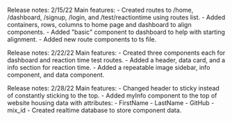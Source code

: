 Release notes: 2/15/22
Main features:
    - Created routes to /home, /dashboard, /signup, /login, and /test/reactiontime using routes list.
    - Added containers, rows, columns to home page and dashboard to align components.
    - Added "basic" component to dashboard to help with starting alignment.
    - Added new route components to ts file. 

Release notes: 2/22/22
Main features:
    - Created three components each for dashboard and reaction time test routes.
    - Added a header, data card, and a info section for reaction time.
    - Added a repeatable image sidebar, info component, and data component.

Release notes: 2/28/22
Main features: 
    - Changed header to sticky instead of constantly sticking to the top.
    - Added myInfo component to the top of website housing data with attributes:
        - FirstName
        - LastName
        - GitHub
        - mix_id
    - Created realtime database to store component data.